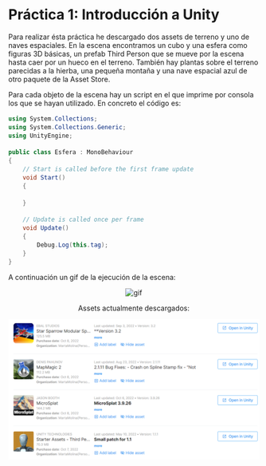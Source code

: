 # Práctica 1: Introducción a Unity

Para realizar ésta práctica he descargado dos assets de terreno y uno de naves espaciales. En la escena encontramos un cubo y una esfera como figuras 3D básicas, un prefab Third Person que se mueve por la escena hasta caer por un hueco en el terreno. También hay plantas sobre el terreno parecidas a la hierba, una pequeña montaña y una nave espacial azul de otro paquete de la Asset Store.

Para cada objeto de la escena hay un script en el que imprime por consola los que se hayan utilizado. En concreto el código es:

```cs
using System.Collections;
using System.Collections.Generic;
using UnityEngine;

public class Esfera : MonoBehaviour
{
    // Start is called before the first frame update
    void Start()
    {
        
    }

    // Update is called once per frame
    void Update()
    {
        Debug.Log(this.tag);
    }
}
```
A continuación un gif de la ejecución de la escena:
<div align="center">
<img src=./Practica1_II.gif alt= "gif">



Assets actualmente descargados:

![assets](./assets.png)

